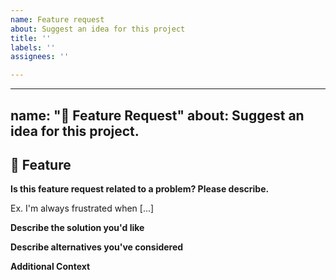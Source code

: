 ```yaml
---
name: Feature request
about: Suggest an idea for this project
title: ''
labels: ''
assignees: ''

---
```


---
name: "🚀 Feature Request"
about: Suggest an idea for this project.
---
## 🚀 Feature

**Is this feature request related to a problem? Please describe.**
<!-- A clear and concise description of what the problem is. -->
Ex. I'm always frustrated when [...]

**Describe the solution you'd like**
<!-- A clear and concise description of what you want to happen. -->

**Describe alternatives you've considered**
<!-- A clear and concise description of any alternative solutions or features you've considered. -->

**Additional Context**
<!-- Add any other context or screenshots about the feature request here. -->
